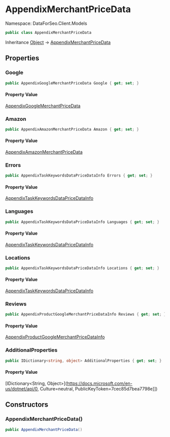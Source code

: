 # AppendixMerchantPriceData

Namespace: DataForSeo.Client.Models

```csharp
public class AppendixMerchantPriceData
```

Inheritance [Object](https://docs.microsoft.com/en-us/dotnet/api/Object) → [AppendixMerchantPriceData](./AppendixMerchantPriceData.md)

## Properties

### **Google**

```csharp
public AppendixGoogleMerchantPriceData Google { get; set; }
```

#### Property Value

[AppendixGoogleMerchantPriceData](./AppendixGoogleMerchantPriceData.md)<br>

### **Amazon**

```csharp
public AppendixAmazonMerchantPriceData Amazon { get; set; }
```

#### Property Value

[AppendixAmazonMerchantPriceData](./AppendixAmazonMerchantPriceData.md)<br>

### **Errors**

```csharp
public AppendixTaskKeywordsDataPriceDataInfo Errors { get; set; }
```

#### Property Value

[AppendixTaskKeywordsDataPriceDataInfo](./AppendixTaskKeywordsDataPriceDataInfo.md)<br>

### **Languages**

```csharp
public AppendixTaskKeywordsDataPriceDataInfo Languages { get; set; }
```

#### Property Value

[AppendixTaskKeywordsDataPriceDataInfo](./AppendixTaskKeywordsDataPriceDataInfo.md)<br>

### **Locations**

```csharp
public AppendixTaskKeywordsDataPriceDataInfo Locations { get; set; }
```

#### Property Value

[AppendixTaskKeywordsDataPriceDataInfo](./AppendixTaskKeywordsDataPriceDataInfo.md)<br>

### **Reviews**

```csharp
public AppendixProductGoogleMerchantPriceDataInfo Reviews { get; set; }
```

#### Property Value

[AppendixProductGoogleMerchantPriceDataInfo](./AppendixProductGoogleMerchantPriceDataInfo.md)<br>

### **AdditionalProperties**

```csharp
public IDictionary<string, object> AdditionalProperties { get; set; }
```

#### Property Value

[IDictionary&lt;String, Object&gt;](https://docs.microsoft.com/en-us/dotnet/api/0, Culture=neutral, PublicKeyToken=7cec85d7bea7798e]])<br>

## Constructors

### **AppendixMerchantPriceData()**

```csharp
public AppendixMerchantPriceData()
```
